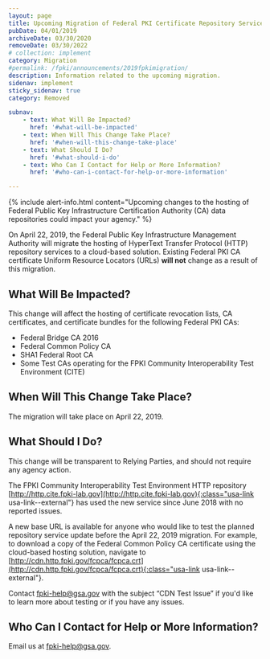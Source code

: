 ```yaml
---
layout: page
title: Upcoming Migration of Federal PKI Certificate Repository Services
pubDate: 04/01/2019
archiveDate: 03/30/2020
removeDate: 03/30/2022
# collection: implement
category: Migration
#permalink: /fpki/announcements/2019fpkimigration/
description: Information related to the upcoming migration.
sidenav: implement
sticky_sidenav: true
category: Removed

subnav:
    - text: What Will Be Impacted?
      href: '#what-will-be-impacted'
    - text: When Will This Change Take Place?
      href: '#when-will-this-change-take-place'
    - text: What Should I Do?
      href: '#what-should-i-do'
    - text: Who Can I Contact for Help or More Information?
      href: '#who-can-i-contact-for-help-or-more-information'

---
```


{% include alert-info.html content="Upcoming changes to the hosting of Federal Public Key Infrastructure Certification Authority (CA) data repositories could impact your agency." %}

On April 22, 2019, the Federal Public Key Infrastructure Management Authority will migrate the hosting of HyperText Transfer Protocol (HTTP) repository services to a cloud-based solution. Existing Federal PKI CA certificate Uniform Resource Locators (URLs) **will not** change as a result of this migration.

## What Will Be Impacted?

This change will affect the hosting of certificate revocation lists, CA certificates, and certificate bundles for the following Federal PKI CAs:
- Federal Bridge CA 2016
- Federal Common Policy CA
- SHA1 Federal Root CA
- Some Test CAs operating for the FPKI Community Interoperability Test Environment (CITE)

## When Will This Change Take Place?
The migration will take place on April 22, 2019.

## What Should I Do?
This change will be transparent to Relying Parties, and should not require any agency action. 

The FPKI Community Interoperability Test Environment HTTP repository [http://http.cite.fpki-lab.gov](http://http.cite.fpki-lab.gov){:class="usa-link usa-link--external"} has used the new service since June 2018 with no reported issues. 

A new base URL is available for anyone who would like to test the planned repository service update before the April 22, 2019 migration. For example, to download a copy of the Federal Common Policy CA certificate using the cloud-based hosting solution, navigate to [http://cdn.http.fpki.gov/fcpca/fcpca.crt](http://cdn.http.fpki.gov/fcpca/fcpca.crt){:class="usa-link usa-link--external"}. 

Contact fpki-help@gsa.gov with the subject “CDN Test Issue” if you'd like to learn more about testing or if you have any issues.

## Who Can I Contact for Help or More Information?
Email us at fpki-help@gsa.gov. 
